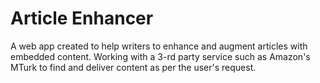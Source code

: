 # Article Enhancer

A web app created to help writers to enhance and augment articles with embedded content. Working with a 3-rd party service such as Amazon's MTurk to find and deliver content as per the user's request.